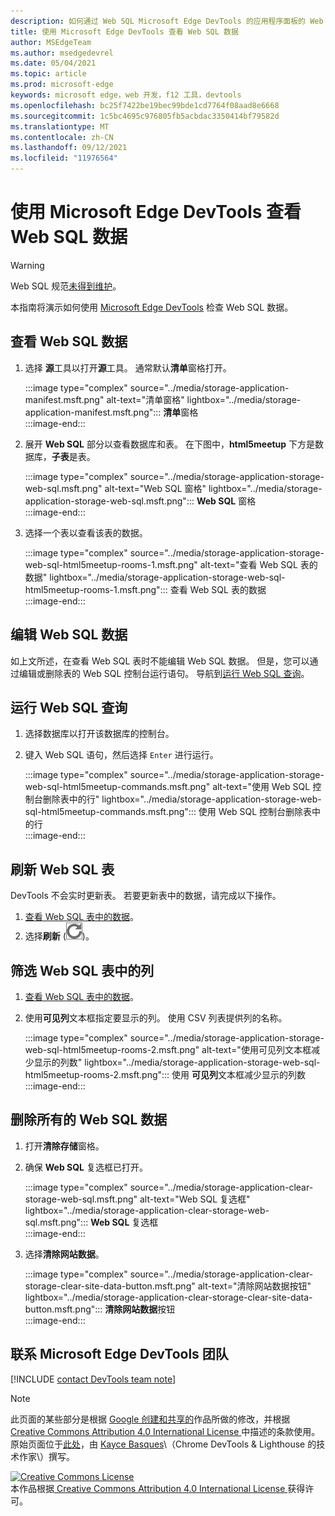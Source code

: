 ```yaml
---
description: 如何通过 Web SQL Microsoft Edge DevTools 的应用程序面板的 Web SQL 数据。
title: 使用 Microsoft Edge DevTools 查看 Web SQL 数据
author: MSEdgeTeam
ms.author: msedgedevrel
ms.date: 05/04/2021
ms.topic: article
ms.prod: microsoft-edge
keywords: microsoft edge，web 开发，f12 工具，devtools
ms.openlocfilehash: bc25f7422be19bec99bde1cd7764f08aad8e6668
ms.sourcegitcommit: 1c5bc4695c976805fb5acbdac3350414bf79582d
ms.translationtype: MT
ms.contentlocale: zh-CN
ms.lasthandoff: 09/12/2021
ms.locfileid: "11976564"
---
```

<!-- Copyright Kayce Basques 

   Licensed under the Apache License, Version 2.0 (the "License");
   you may not use this file except in compliance with the License.
   You may obtain a copy of the License at

       https://www.apache.org/licenses/LICENSE-2.0

   Unless required by applicable law or agreed to in writing, software
   distributed under the License is distributed on an "AS IS" BASIS,
   WITHOUT WARRANTIES OR CONDITIONS OF ANY KIND, either express or implied.
   See the License for the specific language governing permissions and
   limitations under the License.  -->
# <a name="view-web-sql-data-with-microsoft-edge-devtools"></a>使用 Microsoft Edge DevTools 查看 Web SQL 数据  

> [!WARNING]
> Web SQL 规范[未得到维护][W3CWebSQLStatus]。  

本指南将演示如何使用 [Microsoft Edge DevTools][MicrosoftEdgeDevTools] 检查 Web SQL 数据。  

## <a name="view-web-sql-data"></a>查看 Web SQL 数据  

1.  选择 **源**工具以打开**源**工具。  通常默认**清单**窗格打开。  
    
    :::image type="complex" source="../media/storage-application-manifest.msft.png" alt-text="清单窗格" lightbox="../media/storage-application-manifest.msft.png":::
       **清单**窗格  
    :::image-end:::  
    
1.  展开 **Web SQL** 部分以查看数据库和表。  在下图中，**html5meetup** 下方是数据库，**子表**是表。  
    
    :::image type="complex" source="../media/storage-application-storage-web-sql.msft.png" alt-text="Web SQL 窗格" lightbox="../media/storage-application-storage-web-sql.msft.png":::
       **Web SQL** 窗格  
    :::image-end:::  
    
1.  选择一个表以查看该表的数据。  
    
    :::image type="complex" source="../media/storage-application-storage-web-sql-html5meetup-rooms-1.msft.png" alt-text="查看 Web SQL 表的数据" lightbox="../media/storage-application-storage-web-sql-html5meetup-rooms-1.msft.png":::
       查看 Web SQL 表的数据  
    :::image-end:::  
    
## <a name="edit-web-sql-data"></a>编辑 Web SQL 数据  

如上文所述，在查看 Web SQL 表时不能编辑 Web SQL 数据。  但是，您可以通过编辑或删除表的 Web SQL 控制台运行语句。  导航到[运行 Web SQL 查询](#run-web-sql-queries)。  

## <a name="run-web-sql-queries"></a>运行 Web SQL 查询  

1.  选择数据库以打开该数据库的控制台。  
1.  键入 Web SQL 语句，然后选择 `Enter` 进行运行。  
    
    :::image type="complex" source="../media/storage-application-storage-web-sql-html5meetup-commands.msft.png" alt-text="使用 Web SQL 控制台删除表中的行" lightbox="../media/storage-application-storage-web-sql-html5meetup-commands.msft.png":::
       使用 Web SQL 控制台删除表中的行  
    :::image-end:::  
    
## <a name="refresh-a-web-sql-table"></a>刷新 Web SQL 表  

DevTools 不会实时更新表。  若要更新表中的数据，请完成以下操作。  

1.  [查看 Web SQL 表中的数据](#view-web-sql-data)。  
1.  选择**刷新** \(![Refresh](../media/refresh-icon.msft.png)\)。  
    
## <a name="filter-out-columns-in-a-web-sql-table"></a>筛选 Web SQL 表中的列  

1.  [查看 Web SQL 表中的数据](#view-web-sql-data)。  
1.  使用**可见列**文本框指定要显示的列。  使用 CSV 列表提供列的名称。  
    
    :::image type="complex" source="../media/storage-application-storage-web-sql-html5meetup-rooms-2.msft.png" alt-text="使用可见列文本框减少显示的列数" lightbox="../media/storage-application-storage-web-sql-html5meetup-rooms-2.msft.png":::
       使用 **可见列**文本框减少显示的列数  
    :::image-end:::  
    
## <a name="delete-all-web-sql-data"></a>删除所有的 Web SQL 数据  

1.  打开**清除存储**窗格。  
1.  确保 **Web SQL** 复选框已打开。  
    
    :::image type="complex" source="../media/storage-application-clear-storage-web-sql.msft.png" alt-text="Web SQL 复选框" lightbox="../media/storage-application-clear-storage-web-sql.msft.png":::
       **Web SQL** 复选框  
    :::image-end:::  
    
1.  选择**清除网站数据**。  
    
    :::image type="complex" source="../media/storage-application-clear-storage-clear-site-data-button.msft.png" alt-text="清除网站数据按钮" lightbox="../media/storage-application-clear-storage-clear-site-data-button.msft.png":::
       **清除网站数据**按钮  
    :::image-end:::  
    
## <a name="getting-in-touch-with-the-microsoft-edge-devtools-team"></a>联系 Microsoft Edge DevTools 团队  

[!INCLUDE [contact DevTools team note](../includes/contact-devtools-team-note.md)]  

<!-- links -->  

[MicrosoftEdgeDevTools]: ../../devtools-guide-chromium/index.md "Microsoft Edge (Chromium) 开发人员工具 | Microsoft Docs"  

[W3CWebSQLStatus]: https://w3.org/TR/webdatabase/#status-of-this-document "Web SQL 数据库 | W3C"  

> [!NOTE]
> 此页面的某些部分是根据 [Google 创建和共享的][GoogleSitePolicies]作品所做的修改，并根据[ Creative Commons Attribution 4.0 International License ][CCA4IL]中描述的条款使用。  
> 原始页面位于[此处](https://developers.google.com/web/tools/chrome-devtools/storage/websql)，由 [Kayce Basques][KayceBasques]\（Chrome DevTools \& Lighthouse 的技术作家\）撰写。  

[![Creative Commons License][CCby4Image]][CCA4IL]  
本作品根据[ Creative Commons Attribution 4.0 International License ][CCA4IL]获得许可。  

[CCA4IL]: https://creativecommons.org/licenses/by/4.0  
[CCby4Image]: https://i.creativecommons.org/l/by/4.0/88x31.png  
[GoogleSitePolicies]: https://developers.google.com/terms/site-policies  
[KayceBasques]: https://developers.google.com/web/resources/contributors#kayce-basques  
